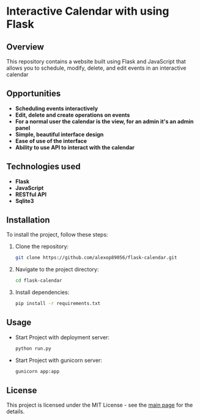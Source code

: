 # Interactive Calendar with using Flask

## Overview

This repository contains a website built using Flask and JavaScript that allows you to schedule, modify, delete, and edit events in an interactive calendar

## Opportunities
- **Scheduling events interactively**
- **Edit, delete and create operations on events**
- **For a normal user the calendar is the view, for an admin it's an admin panel**
- **Simple, beautiful interface design**
- **Ease of use of the interface**
- **Ability to use API to interact with the calendar**

## Technologies used
- **Flask**
- **JavaScript**
- **RESTful API**
- **Sqlite3**

## Installation

To install the project, follow these steps:

1. Clone the repository:

   ```bash
   git clone https://github.com/alexop89056/flask-calendar.git
2. Navigate to the project directory:
 
    ```bash
    cd flask-calendar
3. Install dependencies:
 
    ```bash
    pip install -r requirements.txt

## Usage
- Start Project with deployment server:

   ```bash
   python run.py
- Start Project with gunicorn server:

   ```bash
   gunicorn app:app

## License
This project is licensed under the MIT License - see the [main page](https://mit-license.org/) for the details.
  
